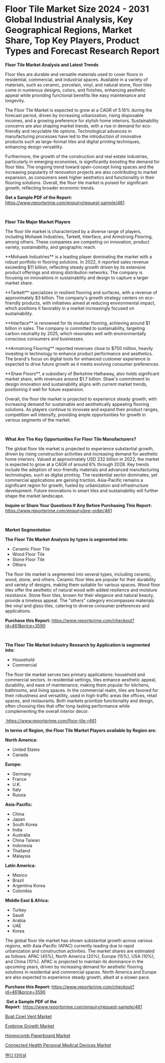 <p><h1>Floor Tile Market Size 2024 - 2031 Global Industrial Analysis, Key Geographical Regions, Market Share, Top Key Players, Product Types and Forecast Research Report</h1></p><p><strong>Floor Tile Market Analysis and Latest Trends</strong></p>
<p><p>Floor tiles are durable and versatile materials used to cover floors in residential, commercial, and industrial spaces. Available in a variety of materials, such as ceramic, porcelain, vinyl, and natural stone, floor tiles come in numerous designs, colors, and finishes, enhancing aesthetic appeal while providing functional benefits like easy maintenance and longevity.</p><p>The Floor Tile Market is expected to grow at a CAGR of 5.16% during the forecast period, driven by increasing urbanization, rising disposable incomes, and a growing preference for stylish home interiors. Sustainability concerns are also shaping market trends, with a rise in demand for eco-friendly and recyclable tile options. Technological advances in manufacturing processes have led to the introduction of innovative products such as large-format tiles and digital printing techniques, enhancing design versatility.</p><p>Furthermore, the growth of the construction and real estate industries, particularly in emerging economies, is significantly boosting the demand for floor tiles. The ongoing trend toward open-concept living spaces and the increasing popularity of renovation projects are also contributing to market expansion, as consumers seek higher aesthetics and functionality in their flooring solutions. Overall, the floor tile market is poised for significant growth, reflecting broader economic trends.</p></p>
<p><strong>Get a Sample PDF of the Report:&nbsp;</strong> <a href="https://www.reportprime.com/enquiry/request-sample/461">https://www.reportprime.com/enquiry/request-sample/461</a></p>
<p>&nbsp;</p>
<p><strong>Floor Tile Major Market Players</strong></p>
<p><p>The floor tile market is characterized by a diverse range of players, including Mohawk Industries, Tarkett, Interface, and Armstrong Flooring, among others. These companies are competing on innovation, product variety, sustainability, and geographic reach.</p><p>**Mohawk Industries** is a leading player dominating the market with a robust portfolio in flooring solutions. In 2022, it reported sales revenue exceeding $11 billion, reflecting steady growth driven by its extensive product offerings and strong distribution networks. The company is focusing on innovations in sustainability and design to capture a larger market share.</p><p>**Tarkett** specializes in resilient flooring and surfaces, with a revenue of approximately $3 billion. The company's growth strategy centers on eco-friendly products, with initiatives aimed at reducing environmental impact, which positions it favorably in a market increasingly focused on sustainability.</p><p>**Interface** is renowned for its modular flooring, achieving around $1 billion in sales. The company is committed to sustainability, targeting carbon neutrality by 2025, which resonates well with environmentally conscious consumers and businesses.</p><p>**Armstrong Flooring** reported revenues close to $750 million, heavily investing in technology to enhance product performance and aesthetics. The brand's focus on digital tools for enhanced customer experience is expected to drive future growth as it meets evolving consumer preferences.</p><p>**Shaw Floors**, a subsidiary of Berkshire Hathaway, also holds significant market share, with revenues around $1.7 billion. Shaw's commitment to design innovation and sustainability aligns with current market trends, positioning it well for future expansion.</p><p>Overall, the floor tile market is projected to experience steady growth, with increasing demand for sustainable and aesthetically appealing flooring solutions. As players continue to innovate and expand their product ranges, competition will intensify, providing ample opportunities for growth in various segments of the market.</p></p>
<p>&nbsp;</p>
<p><strong>What Are The Key Opportunities For Floor Tile Manufacturers?</strong></p>
<p><p>The global floor tile market is projected to experience substantial growth, driven by rising construction activities and increasing demand for aesthetic home interiors. Valued at approximately USD 232 billion in 2022, the market is expected to grow at a CAGR of around 6% through 2028. Key trends include the adoption of eco-friendly materials and advanced manufacturing technologies, such as digital printing. The residential sector dominates, yet commercial applications are gaining traction. Asia-Pacific remains a significant region for growth, fueled by urbanization and infrastructure development. Future innovations in smart tiles and sustainability will further shape the market landscape.</p></p>
<p><strong>Inquire or Share Your Questions If Any Before Purchasing This Report:</strong> <a href="https://www.reportprime.com/enquiry/pre-order/461">https://www.reportprime.com/enquiry/pre-order/461</a></p>
<p>&nbsp;</p>
<p><strong>Market Segmentation</strong></p>
<p><strong>The Floor Tile Market Analysis by types is segmented into:</strong></p>
<p><ul><li>Ceramic Floor Tile</li><li>Wood Floor Tile</li><li>Stone Floor Tile</li><li>Others</li></ul></p>
<p><p>The floor tile market is segmented into several types, including ceramic, wood, stone, and others. Ceramic floor tiles are popular for their durability and variety of designs, making them suitable for various spaces. Wood floor tiles offer the aesthetic of natural wood with added resilience and moisture resistance. Stone floor tiles, known for their elegance and natural beauty, provide a timeless appeal. The "others" category encompasses materials like vinyl and glass tiles, catering to diverse consumer preferences and applications.</p></p>
<p><strong>Purchase this Report:&nbsp;</strong><a href="https://www.reportprime.com/checkout?id=461&price=3590">https://www.reportprime.com/checkout?id=461&price=3590</a></p>
<p>&nbsp;</p>
<p><strong>The Floor Tile Market Industry Research by Application is segmented into:</strong></p>
<p><ul><li>Household</li><li>Commercial</li></ul></p>
<p><p>The floor tile market serves two primary applications: household and commercial sectors. In residential settings, tiles enhance aesthetic appeal, durability, and ease of maintenance, making them popular for kitchens, bathrooms, and living spaces. In the commercial realm, tiles are favored for their robustness and versatility, used in high-traffic areas like offices, retail spaces, and restaurants. Both markets prioritize functionality and design, often choosing tiles that offer long-lasting performance while complementing the overall interior decor.</p></p>
<p><a href="https://www.reportprime.com/floor-tile-r461">&nbsp;https://www.reportprime.com/floor-tile-r461</a></p>
<p><strong>In terms of Region, the Floor Tile Market Players available by Region are:</strong></p>
<p>
    <p> <strong> North America: </strong>
        <ul>
            <li>United States</li>
            <li>Canada</li>
        </ul>
        </p> 
    <p> <strong> Europe: </strong>
        <ul>
            <li>Germany</li>
            <li>France</li>
            <li>U.K.</li>
            <li>Italy</li>
            <li>Russia</li>
        </ul>
        </p> 
    <p> <strong> Asia-Pacific: </strong>
        <ul>
            <li>China</li>
            <li>Japan</li>
            <li>South Korea</li>
            <li>India</li>
            <li>Australia</li>
            <li>China Taiwan</li>
            <li>Indonesia</li>
            <li>Thailand</li>
            <li>Malaysia</li>
        </ul>
        </p> 
    <p> <strong> Latin America: </strong>
        <ul>
            <li>Mexico</li>
            <li>Brazil</li>
            <li>Argentina Korea</li>
            <li>Colombia</li>
        </ul>
        </p> 
    <p> <strong> Middle East & Africa: </strong>
        <ul>
            <li>Turkey</li>
            <li>Saudi</li>
            <li>Arabia</li>
            <li>UAE</li>
            <li>Korea</li>
        </ul>
    </p>
    </p>
<p><p>The global floor tile market has shown substantial growth across various regions, with Asia-Pacific (APAC) currently leading due to rapid urbanization and construction activities. The market shares are estimated as follows: APAC (45%), North America (20%), Europe (15%), USA (10%), and China (10%). APAC is projected to maintain its dominance in the upcoming years, driven by increasing demand for aesthetic flooring solutions in residential and commercial spaces. North America and Europe are also expected to experience steady growth, albeit at a slower pace.</p></p>
<p><strong>Purchase this Report: </strong><a href="https://www.reportprime.com/checkout?id=461&price=3590">https://www.reportprime.com/checkout?id=461&price=3590</a></p>
<p>&nbsp;<strong>Get a Sample PDF of the Report:&nbsp;&nbsp;</strong><a href="https://www.reportprime.com/enquiry/request-sample/461">https://www.reportprime.com/enquiry/request-sample/461</a></p>
<p><strong></strong></p>
<p><p><a href="https://medium.com/@jewelmohr25/global-boat-cowl-vent-market-analysis-key-market-trends-and-future-projections-2024-2031-96cf6227eeb3">Boat Cowl Vent Market</a></p><p><a href="https://medium.com/@millerjimk/eyebrow-growth-market-a-global-and-regional-analysis-2024-2031-062e287010f2">Eyebrow Growth Market</a></p><p><a href="https://github.com/elizabethdagraca/Market-Research-Report-List-4/blob/main/honeycomb-paperboard-market.md">Honeycomb Paperboard Market</a></p><p><a href="https://issuu.com/reportprime-2/docs/connected-health-personal-medical-d_828b1899b5e967">Connected Health Personal Medical Devices Market</a></p><p><a href="https://medium.com/@fitzwjpcorke/2024%EB%85%84%EB%B6%80%ED%84%B0-2031%EB%85%84%EA%B9%8C%EC%A7%80%EC%9D%98-%EA%B8%80%EB%A1%9C%EB%B2%8C-%ED%95%B8%EB%94%94-%ED%84%B0%EB%AF%B8%EB%84%90-%EC%8B%9C%EC%9E%A5-%EB%B6%80%EB%AC%B8%EC%97%90-%EB%8C%80%ED%95%9C-%EC%8B%9C%EC%9E%A5-%EC%97%AD%ED%95%99-%EB%B0%8F-%EB%AF%B8%EB%9E%98-%EB%8F%99%ED%96%A5-%EC%98%88%EC%B8%A1-5cbeb3a77dad">핸디 터미널</a></p></p>